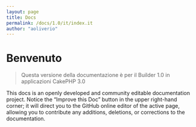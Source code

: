 ```yaml
---
layout: page
title: Docs
permalink: /docs/1.0/it/index.it
author: "aoliverio"
---
```


# Benvenuto

> Questa versione della documentazione è per il Builder 1.0 in applicazioni CakePHP 3.0

This docs is an openly developed and community editable documentation project. Notice the “Improve this Doc” button in the upper right-hand corner; it will direct you to the GitHub online editor of the active page, allowing you to contribute any additions, deletions, or corrections to the documentation.